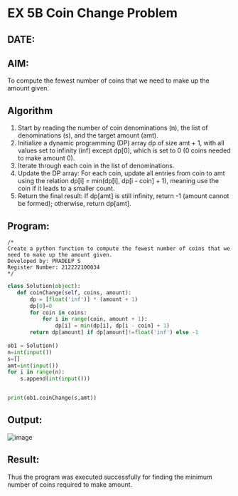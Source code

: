 # EX 5B Coin Change Problem
## DATE:
## AIM:
To compute the fewest number of coins that we need to make up the amount given.


## Algorithm
1. Start by reading the number of coin denominations (n), the list of denominations (s), and the target amount (amt).
2. Initialize a dynamic programming (DP) array dp of size amt + 1, with all values set to infinity (inf) except dp[0], which is set to 0 (0 coins needed to make       amount 0). 
3. Iterate through each coin in the list of denominations. 
4. Update the DP array: For each coin, update all entries from coin to amt using the relation dp[i] = min(dp[i], dp[i - coin] + 1), meaning use the coin if it         leads to a smaller count.
5. Return the final result: If dp[amt] is still infinity, return -1 (amount cannot be formed); otherwise, return dp[amt].  

## Program:

```
/*
Create a python function to compute the fewest number of coins that we need to make up the amount given.
Developed by: PRADEEP S
Register Number: 212222100034
*/
```

```python
class Solution(object):
   def coinChange(self, coins, amount):
       dp = [float('inf')] * (amount + 1)
       dp[0]=0
       for coin in coins:
           for i in range(coin, amount + 1):
               dp[i] = min(dp[i], dp[i - coin] + 1)
       return dp[amount] if dp[amount]!=float('inf') else -1
      
ob1 = Solution()
n=int(input())
s=[]
amt=int(input())
for i in range(n):
    s.append(int(input()))


print(ob1.coinChange(s,amt))
```

## Output:
![image](https://github.com/user-attachments/assets/7e027691-67e1-432d-9661-7502c1cb7c3c)



## Result:
Thus the program was executed successfully for finding the minimum number of coins required to make amount.
